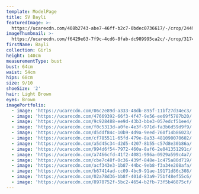 ```yaml
---
template: ModelPage
title: SV Bayli
featuredImage: >-
  https://ucarecdn.com/408b2743-abe7-46ff-b2c7-0bdec0736617/-/crop/2449x1265/0,121/-/preview/
imageThumbnail: >-
  https://ucarecdn.com/f6429e63-7f9c-4cd6-8fab-dc989995ca2c/-/crop/3174x4741/429,190/-/preview/
firstName: Bayli
collection: Girls
height: 140cm
measurementType: bust
bust: 64cm
waist: 54cm
hips: 68cm
size: 9/10
shoeSize: '2'
hair: Light Brown
eyes: Brown
imagePortfolio:
  - image: 'https://ucarecdn.com/06c2e89d-a333-48db-895f-11bf27d34ec3/'
  - image: 'https://ucarecdn.com/47669392-66f3-4f47-9e56-ee69f5787b20/'
  - image: 'https://ucarecdn.com/9c928488-ee9d-43b3-bbe3-057edcf51ee4/'
  - image: 'https://ucarecdn.com/f0c5313d-a0fe-4e3f-971d-fa3b6d59d9f9/'
  - image: 'https://ucarecdn.com/d5ddf84c-10b9-4d9a-9eed-760f14b86023/'
  - image: 'https://ucarecdn.com/cf785511-65fd-479e-8a33-481090070602/'
  - image: 'https://ucarecdn.com/a5d45c34-d2d5-4207-8b55-c57d8e30b86a/'
  - image: 'https://ucarecdn.com/994d6f54-7972-460a-8af6-2e041351291c/'
  - image: 'https://ucarecdn.com/a7466cfd-41f2-4081-996a-0929a599c4a7/'
  - image: 'https://ucarecdn.com/cbe7c48f-0c36-439f-848e-1c475a80d719/'
  - image: 'https://ucarecdn.com/acf343e3-1b87-44bc-9eb8-f3a34e208afa/'
  - image: 'https://ucarecdn.com/b67414ad-cc09-4bc9-91ae-19171d86c308/'
  - image: 'https://ucarecdn.com/02a78d36-bb8f-401d-83a9-75bf48ef55c6/'
  - image: 'https://ucarecdn.com/8978752f-5bc2-4654-b2fb-73f5b46875cf/'
---
```



